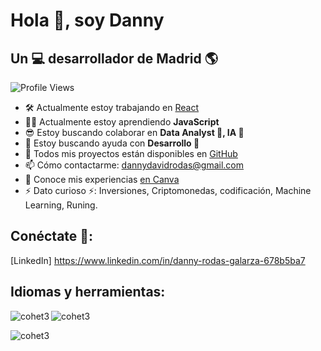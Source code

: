 # Hola 🤗, soy Danny
## Un 💻 desarrollador de Madrid 🌎

![Profile Views](https://komarev.com/ghpvc/?username=cohet3&label=Profile%20views&color=0e75b6&style=flat)



- 🛠️ Actualmente estoy trabajando en [React](https://github.com/cohet3/React)
- ⛹🏻️ Actualmente estoy aprendiendo **JavaScript**
- 😎 Estoy buscando colaborar en **Data Analyst 🤖, IA 🦾**
- 🤝 Estoy buscando ayuda con **Desarrollo 🦿**
- 📲 Todos mis proyectos están disponibles en [GitHub](https://github.com/cohet3)
- 📫 Cómo contactarme: [dannydavidrodas@gmail.com](mailto:dannydavidrodas@gmail.com)
- 📄 Conoce mis experiencias [en Canva](https://www.canva.com/design/DAEvcMWr8c4/tivlf2RYIVliQfqulRU1hQ/edit?utm_content=DAEvcMWr8c4&utm_campaign=designshare&utm_medium=link2&utm_source=sharebutton)
- ⚡ Dato curioso ⚡: Inversiones, Criptomonedas, codificación, Machine Learning, Runing.

## Conéctate 🔌:

 [LinkedIn] https://www.linkedin.com/in/danny-rodas-galarza-678b5ba7
<!-- Aquí puedes agregar enlaces a tus perfiles de redes sociales -->

## Idiomas y herramientas:

<!-- Aquí puedes agregar los íconos de las tecnologías con las que trabajas -->
<p><img align="left" src="https://github-readme-stats.vercel.app/api/top-langs?username=cohet3&show_icons=true&locale=en&layout=compact" alt="cohet3" /> </p>

<p> <img align="center" src="https://github-readme-stats.vercel.app/api?username=cohet3&show_icons=true&locale=en" alt="cohet3" /> </p>

<p><img align="center" src="https://github-readme-streak-stats.herokuapp.com/?user=cohet3&" alt="cohet3" /></p>
<!-- Agrega tus estadísticas de GitHub si lo deseas -->
